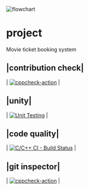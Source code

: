 ![flowchart](https://user-images.githubusercontent.com/80617853/114844363-5d6ff280-9df8-11eb-89c3-6c8f2e16ea89.jpg)
# project
Movie ticket booking system

|contribution check|
--------------------
|           [![cppcheck-action](https://github.com/borramanojna/project/actions/workflows/cppcheck.yml/badge.svg)](https://github.com/borramanojna/project/actions/workflows/cppcheck.yml)       |



|unity|
-------
|   [![Unit Testing](https://github.com/borramanojna/project/actions/workflows/unit-test.yml/badge.svg)](https://github.com/borramanojna/project/actions/workflows/unit-test.yml)  |

|code quality|
--------------
|      [![C/C++ CI - Build Status](https://github.com/borramanojna/project/actions/workflows/c-build.yml/badge.svg)](https://github.com/borramanojna/project/actions/workflows/c-build.yml)      |

|git inspector|
---------------
|        [![cppcheck-action](https://github.com/borramanojna/project/actions/workflows/cppcheck.yml/badge.svg)](https://github.com/borramanojna/project/actions/workflows/cppcheck.yml)     |
